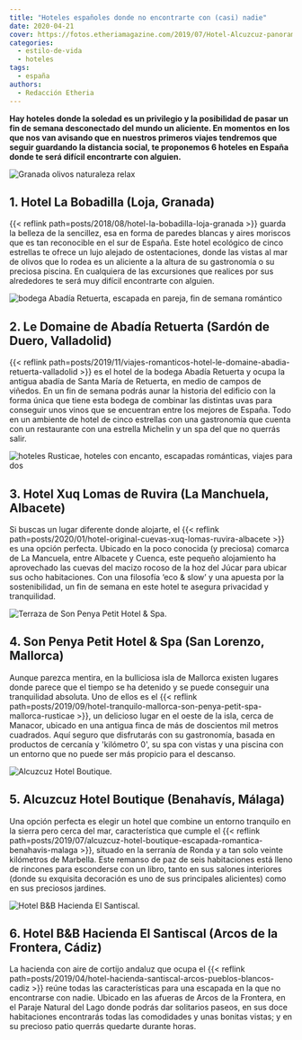 ```yaml
---
title: "Hoteles españoles donde no encontrarte con (casi) nadie"
date: 2020-04-21
cover: https://fotos.etheriamagazine.com/2019/07/Hotel-Alcuzcuz-panoramica.jpg
categories: 
  - estilo-de-vida
  - hoteles
tags: 
  - españa
authors: 
  - Redacción Etheria
---
```


**Hay hoteles donde la soledad es un privilegio y la posibilidad de pasar un fin de 
semana desconectado del mundo un aliciente. En momentos en los que nos van avisando que 
en nuestros primeros viajes tendremos que seguir guardando la distancia social, te 
proponemos 6 hoteles en España donde te será difícil encontrarte con alguien.** 

![Granada olivos naturaleza relax](https://fotos.etheriamagazine.com/2018/08/La-Bobadilla-panoramica.jpg "Imagen de La Bobadilla entre campos de olivos. © Barceló Hotel Group")

## 1\. Hotel La Bobadilla (Loja, Granada)

{{< reflink path=posts/2018/08/hotel-la-bobadilla-loja-granada >}} guarda la belleza de 
la sencillez, esa en forma de paredes blancas y aires moriscos que es tan reconocible en 
el sur de España. Este hotel ecológico de cinco estrellas te ofrece un lujo alejado de 
ostentaciones, donde las vistas al mar de olivos que lo rodea es un aliciente a la 
altura de su gastronomía o su preciosa piscina. En cualquiera de las excursiones que 
realices por sus alrededores te será muy difícil encontrarte con alguien. 

![bodega Abadía Retuerta, escapada en pareja, fin de semana romántico](https://fotos.etheriamagazine.com/2019/11/Le-Domaine-panoramica.jpg "Hotel Le Domaine. © Abadía Retuerta")

## 2\. Le Domaine de Abadía Retuerta (Sardón de Duero, Valladolid)

{{< reflink 
path=posts/2019/11/viajes-romanticos-hotel-le-domaine-abadia-retuerta-valladolid >}} es 
el hotel de la bodega Abadía Retuerta y ocupa la antigua abadía de Santa María de 
Retuerta, en medio de campos de viñedos. En un fin de semana podrás aunar la historia 
del edificio con la forma única que tiene esta bodega de combinar las distintas uvas 
para conseguir unos vinos que se encuentran entre los mejores de España. Todo en un 
ambiente de hotel de cinco estrellas con una gastronomía que cuenta con un restaurante 
con una estrella Michelin y un spa del que no querrás salir. 

![hoteles Rusticae, hoteles con encanto, escapadas románticas, viajes para dos](https://fotos.etheriamagazine.com/2020/01/rusticae-xuq-ruvira-ogof.jpg "Salón de la suite Ogof de Xuq Lomas de Ruvira. © Rusticae")

## 3\. Hotel Xuq Lomas de Ruvira (La Manchuela, Albacete)

Si buscas un lugar diferente donde alojarte, el {{< reflink 
path=posts/2020/01/hotel-original-cuevas-xuq-lomas-ruvira-albacete >}} es una opción 
perfecta. Ubicado en la poco conocida (y preciosa) comarca de La Mancuela, entre 
Albacete y Cuenca, este pequeño alojamiento ha aprovechado las cuevas del macizo rocoso 
de la hoz del Júcar para ubicar sus ocho habitaciones. Con una filosofía ‘eco & slow’ y 
una apuesta por la sostenibilidad, un fin de semana en este hotel te asegura privacidad 
y tranquilidad. 

![Terraza de Son Penya Petit Hotel & Spa.](https://fotos.etheriamagazine.com/2019/08/Son-Penya-terraza-restaurante.jpg "Terraza de Son Penya Petit Hotel & Spa. © Rusticae")

## 4\. Son Penya Petit Hotel & Spa (San Lorenzo, Mallorca)

Aunque parezca mentira, en la bulliciosa isla de Mallorca existen lugares donde parece 
que el tiempo se ha detenido y se puede conseguir una tranquilidad absoluta. Uno de 
ellos es el {{< reflink 
path=posts/2019/09/hotel-tranquilo-mallorca-son-penya-petit-spa-mallorca-rusticae >}}, 
un delicioso lugar en el oeste de la isla, cerca de Manacor, ubicado en una antigua 
finca de más de doscientos mil metros cuadrados. Aquí seguro que disfrutarás con su 
gastronomía, basada en productos de cercanía y 'kilómetro 0', su spa con vistas y una 
piscina con un entorno que no puede ser más propicio para el descanso. 

![Alcuzcuz Hotel Boutique.](https://fotos.etheriamagazine.com/2019/07/Hotel-Alcuzcuz-panoramica.jpg "Alcuzcuz Hotel Boutique. © Rusticae")

## 5\. Alcuzcuz Hotel Boutique (Benahavís, Málaga)

Una opción perfecta es elegir un hotel que combine un entorno tranquilo en la sierra 
pero cerca del mar, característica que cumple el {{< reflink 
path=posts/2019/07/alcuzcuz-hotel-boutique-escapada-romantica-benahavis-malaga >}}, 
situado en la serranía de Ronda y a tan solo veinte kilómetros de Marbella. Este remanso 
de paz de seis habitaciones está lleno de rincones para esconderse con un libro, tanto 
en sus salones interiores (donde su exquisita decoración es uno de sus principales 
alicientes) como en sus preciosos jardines. 

![Hotel B&B Hacienda El Santiscal.](https://fotos.etheriamagazine.com/2019/04/El-Santiscal-general.jpg "Hotel B&B Hacienda El Santiscal. © Rusticae")

## 6\. Hotel B&B Hacienda El Santiscal (Arcos de la Frontera, Cádiz)

La hacienda con aire de cortijo andaluz que ocupa el {{< reflink 
path=posts/2019/04/hotel-hacienda-santiscal-arcos-pueblos-blancos-cadiz >}} reúne todas 
las características para una escapada en la que no encontrarse con nadie. Ubicado en las 
afueras de Arcos de la Frontera, en el Paraje Natural del Lago donde podrás dar 
solitarios paseos, en sus doce habitaciones encontrarás todas las comodidades y unas 
bonitas vistas; y en su precioso patio querrás quedarte durante horas.
